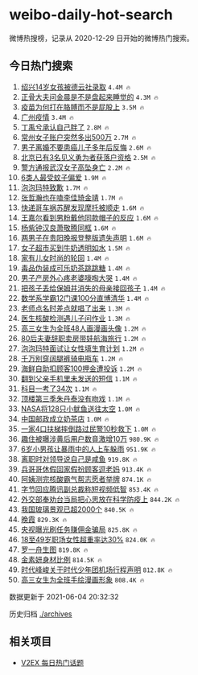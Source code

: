 # weibo-daily-hot-search

微博热搜榜，记录从 2020-12-29 日开始的微博热门搜索。

## 今日热门搜索

<!-- BEGIN -->

1. [绍兴14岁女孩被德云社录取](https://s.weibo.com/weibo?q=%23%E7%BB%8D%E5%85%B414%E5%B2%81%E5%A5%B3%E5%AD%A9%E8%A2%AB%E5%BE%B7%E4%BA%91%E7%A4%BE%E5%BD%95%E5%8F%96%23&Refer=top) `4.4M 🔥`
1. [正骨大夫问金晨是不是盘起来睡觉的](https://s.weibo.com/weibo?q=%23%E6%AD%A3%E9%AA%A8%E5%A4%A7%E5%A4%AB%E9%97%AE%E9%87%91%E6%99%A8%E6%98%AF%E4%B8%8D%E6%98%AF%E7%9B%98%E8%B5%B7%E6%9D%A5%E7%9D%A1%E8%A7%89%E7%9A%84%23&Refer=top) `4.3M 🔥`
1. [疫苗为何打在胳膊而不是屁股上](https://s.weibo.com/weibo?q=%23%E7%96%AB%E8%8B%97%E4%B8%BA%E4%BD%95%E6%89%93%E5%9C%A8%E8%83%B3%E8%86%8A%E8%80%8C%E4%B8%8D%E6%98%AF%E5%B1%81%E8%82%A1%E4%B8%8A%23&Refer=top) `3.5M 🔥`
1. [广州疫情](https://s.weibo.com/weibo?q=%23%E5%B9%BF%E5%B7%9E%E7%96%AB%E6%83%85%23&Refer=top) `3.4M 🔥`
1. [丁禹兮承认自己胖了](https://s.weibo.com/weibo?q=%23%E4%B8%81%E7%A6%B9%E5%85%AE%E6%89%BF%E8%AE%A4%E8%87%AA%E5%B7%B1%E8%83%96%E4%BA%86%23&Refer=top) `2.8M 🔥`
1. [常州女子账户突然多出500万](https://s.weibo.com/weibo?q=%23%E5%B8%B8%E5%B7%9E%E5%A5%B3%E5%AD%90%E8%B4%A6%E6%88%B7%E7%AA%81%E7%84%B6%E5%A4%9A%E5%87%BA500%E4%B8%87%23&Refer=top) `2.7M 🔥`
1. [男子离婚不要患癌儿子多年后反悔](https://s.weibo.com/weibo?q=%23%E7%94%B7%E5%AD%90%E7%A6%BB%E5%A9%9A%E4%B8%8D%E8%A6%81%E6%82%A3%E7%99%8C%E5%84%BF%E5%AD%90%E5%A4%9A%E5%B9%B4%E5%90%8E%E5%8F%8D%E6%82%94%23&Refer=top) `2.6M 🔥`
1. [北京已有3名见义勇为者获落户资格](https://s.weibo.com/weibo?q=%23%E5%8C%97%E4%BA%AC%E5%B7%B2%E6%9C%893%E5%90%8D%E8%A7%81%E4%B9%89%E5%8B%87%E4%B8%BA%E8%80%85%E8%8E%B7%E8%90%BD%E6%88%B7%E8%B5%84%E6%A0%BC%23&Refer=top) `2.5M 🔥`
1. [警方通报武汉女子高坠身亡](https://s.weibo.com/weibo?q=%E8%AD%A6%E6%96%B9%E9%80%9A%E6%8A%A5%E6%AD%A6%E6%B1%89%E5%A5%B3%E5%AD%90%E9%AB%98%E5%9D%A0%E8%BA%AB%E4%BA%A1&Refer=top) `2.2M 🔥`
1. [6类人最受蚊子偏爱](https://s.weibo.com/weibo?q=%236%E7%B1%BB%E4%BA%BA%E6%9C%80%E5%8F%97%E8%9A%8A%E5%AD%90%E5%81%8F%E7%88%B1%23&Refer=top) `1.9M 🔥`
1. [泡泡玛特致歉](https://s.weibo.com/weibo?q=%23%E6%B3%A1%E6%B3%A1%E7%8E%9B%E7%89%B9%E8%87%B4%E6%AD%89%23&Refer=top) `1.7M 🔥`
1. [张哲瀚也在嗑李佳琦金靖](https://s.weibo.com/weibo?q=%23%E5%BC%A0%E5%93%B2%E7%80%9A%E4%B9%9F%E5%9C%A8%E5%97%91%E6%9D%8E%E4%BD%B3%E7%90%A6%E9%87%91%E9%9D%96%23&Refer=top) `1.7M 🔥`
1. [快递哥车祸苏醒发现摩托被顺走](https://s.weibo.com/weibo?q=%23%E5%BF%AB%E9%80%92%E5%93%A5%E8%BD%A6%E7%A5%B8%E8%8B%8F%E9%86%92%E5%8F%91%E7%8E%B0%E6%91%A9%E6%89%98%E8%A2%AB%E9%A1%BA%E8%B5%B0%23&Refer=top) `1.6M 🔥`
1. [王嘉尔看到男粉戴他同款帽子的反应](https://s.weibo.com/weibo?q=%23%E7%8E%8B%E5%98%89%E5%B0%94%E7%9C%8B%E5%88%B0%E7%94%B7%E7%B2%89%E6%88%B4%E4%BB%96%E5%90%8C%E6%AC%BE%E5%B8%BD%E5%AD%90%E7%9A%84%E5%8F%8D%E5%BA%94%23&Refer=top) `1.6M 🔥`
1. [杨紫钟汉良萧敬腾同框](https://s.weibo.com/weibo?q=%23%E6%9D%A8%E7%B4%AB%E9%92%9F%E6%B1%89%E8%89%AF%E8%90%A7%E6%95%AC%E8%85%BE%E5%90%8C%E6%A1%86%23&Refer=top) `1.6M 🔥`
1. [两男子在贵阳晚报登整版遗失声明](https://s.weibo.com/weibo?q=%23%E4%B8%A4%E7%94%B7%E5%AD%90%E5%9C%A8%E8%B4%B5%E9%98%B3%E6%99%9A%E6%8A%A5%E7%99%BB%E6%95%B4%E7%89%88%E9%81%97%E5%A4%B1%E5%A3%B0%E6%98%8E%23&Refer=top) `1.6M 🔥`
1. [女子超市买到牛奶透明如水](https://s.weibo.com/weibo?q=%23%E5%A5%B3%E5%AD%90%E8%B6%85%E5%B8%82%E4%B9%B0%E5%88%B0%E7%89%9B%E5%A5%B6%E9%80%8F%E6%98%8E%E5%A6%82%E6%B0%B4%23&Refer=top) `1.5M 🔥`
1. [家有儿女时尚的轮回](https://s.weibo.com/weibo?q=%23%E5%AE%B6%E6%9C%89%E5%84%BF%E5%A5%B3%E6%97%B6%E5%B0%9A%E7%9A%84%E8%BD%AE%E5%9B%9E%23&Refer=top) `1.4M 🔥`
1. [毒品伪装成可乐奶茶跳跳糖](https://s.weibo.com/weibo?q=%23%E6%AF%92%E5%93%81%E4%BC%AA%E8%A3%85%E6%88%90%E5%8F%AF%E4%B9%90%E5%A5%B6%E8%8C%B6%E8%B7%B3%E8%B7%B3%E7%B3%96%23&Refer=top) `1.4M 🔥`
1. [男子产房外心疼老婆嚎啕大哭](https://s.weibo.com/weibo?q=%23%E7%94%B7%E5%AD%90%E4%BA%A7%E6%88%BF%E5%A4%96%E5%BF%83%E7%96%BC%E8%80%81%E5%A9%86%E5%9A%8E%E5%95%95%E5%A4%A7%E5%93%AD%23&Refer=top) `1.4M 🔥`
1. [把孩子丢给保姆并消失的母亲接回孩子](https://s.weibo.com/weibo?q=%23%E6%8A%8A%E5%AD%A9%E5%AD%90%E4%B8%A2%E7%BB%99%E4%BF%9D%E5%A7%86%E5%B9%B6%E6%B6%88%E5%A4%B1%E7%9A%84%E6%AF%8D%E4%BA%B2%E6%8E%A5%E5%9B%9E%E5%AD%A9%E5%AD%90%23&Refer=top) `1.4M 🔥`
1. [数学系学霸12门课100分直博清华](https://s.weibo.com/weibo?q=%E6%95%B0%E5%AD%A6%E7%B3%BB%E5%AD%A6%E9%9C%B812%E9%97%A8%E8%AF%BE100%E5%88%86%E7%9B%B4%E5%8D%9A%E6%B8%85%E5%8D%8E&Refer=top) `1.4M 🔥`
1. [老师点名时差点就唱了出来](https://s.weibo.com/weibo?q=%23%E8%80%81%E5%B8%88%E7%82%B9%E5%90%8D%E6%97%B6%E5%B7%AE%E7%82%B9%E5%B0%B1%E5%94%B1%E4%BA%86%E5%87%BA%E6%9D%A5%23&Refer=top) `1.3M 🔥`
1. [医生核酸检测遇儿子问作业](https://s.weibo.com/weibo?q=%23%E5%8C%BB%E7%94%9F%E6%A0%B8%E9%85%B8%E6%A3%80%E6%B5%8B%E9%81%87%E5%84%BF%E5%AD%90%E9%97%AE%E4%BD%9C%E4%B8%9A%23&Refer=top) `1.3M 🔥`
1. [高三女生为全班48人画漫画头像](https://s.weibo.com/weibo?q=%23%E9%AB%98%E4%B8%89%E5%A5%B3%E7%94%9F%E4%B8%BA%E5%85%A8%E7%8F%AD48%E4%BA%BA%E7%94%BB%E6%BC%AB%E7%94%BB%E5%A4%B4%E5%83%8F%23&Refer=top) `1.2M 🔥`
1. [80后夫妻辞职卖房带娃航海旅行](https://s.weibo.com/weibo?q=%2380%E5%90%8E%E5%A4%AB%E5%A6%BB%E8%BE%9E%E8%81%8C%E5%8D%96%E6%88%BF%E5%B8%A6%E5%A8%83%E8%88%AA%E6%B5%B7%E6%97%85%E8%A1%8C%23&Refer=top) `1.2M 🔥`
1. [泡泡玛特面试让女性填生育计划](https://s.weibo.com/weibo?q=%23%E6%B3%A1%E6%B3%A1%E7%8E%9B%E7%89%B9%E9%9D%A2%E8%AF%95%E8%AE%A9%E5%A5%B3%E6%80%A7%E5%A1%AB%E7%94%9F%E8%82%B2%E8%AE%A1%E5%88%92%23&Refer=top) `1.2M 🔥`
1. [千万别穿阔腿裤骑电瓶车](https://s.weibo.com/weibo?q=%23%E5%8D%83%E4%B8%87%E5%88%AB%E7%A9%BF%E9%98%94%E8%85%BF%E8%A3%A4%E9%AA%91%E7%94%B5%E7%93%B6%E8%BD%A6%23&Refer=top) `1.2M 🔥`
1. [海鲜自助扣顾客100押金遭投诉](https://s.weibo.com/weibo?q=%E6%B5%B7%E9%B2%9C%E8%87%AA%E5%8A%A9%E6%89%A3%E9%A1%BE%E5%AE%A2100%E6%8A%BC%E9%87%91%E9%81%AD%E6%8A%95%E8%AF%89&Refer=top) `1.2M 🔥`
1. [翻到父亲手机里未发送的短信](https://s.weibo.com/weibo?q=%23%E7%BF%BB%E5%88%B0%E7%88%B6%E4%BA%B2%E6%89%8B%E6%9C%BA%E9%87%8C%E6%9C%AA%E5%8F%91%E9%80%81%E7%9A%84%E7%9F%AD%E4%BF%A1%23&Refer=top) `1.1M 🔥`
1. [科目一考了34次](https://s.weibo.com/weibo?q=%23%E7%A7%91%E7%9B%AE%E4%B8%80%E8%80%83%E4%BA%8634%E6%AC%A1%23&Refer=top) `1.1M 🔥`
1. [顶楼第三季朱丹泰没有吻戏](https://s.weibo.com/weibo?q=%23%E9%A1%B6%E6%A5%BC%E7%AC%AC%E4%B8%89%E5%AD%A3%E6%9C%B1%E4%B8%B9%E6%B3%B0%E6%B2%A1%E6%9C%89%E5%90%BB%E6%88%8F%23&Refer=top) `1.1M 🔥`
1. [NASA将128只小鱿鱼送往太空](https://s.weibo.com/weibo?q=%23NASA%E5%B0%86128%E5%8F%AA%E5%B0%8F%E9%B1%BF%E9%B1%BC%E9%80%81%E5%BE%80%E5%A4%AA%E7%A9%BA%23&Refer=top) `1.0M 🔥`
1. [中国邮政成立奶茶店](https://s.weibo.com/weibo?q=%23%E4%B8%AD%E5%9B%BD%E9%82%AE%E6%94%BF%E6%88%90%E7%AB%8B%E5%A5%B6%E8%8C%B6%E5%BA%97%23&Refer=top) `1.0M 🔥`
1. [一家4口扶梯摔倒路过民警10秒救下](https://s.weibo.com/weibo?q=%23%E4%B8%80%E5%AE%B64%E5%8F%A3%E6%89%B6%E6%A2%AF%E6%91%94%E5%80%92%E8%B7%AF%E8%BF%87%E6%B0%91%E8%AD%A610%E7%A7%92%E6%95%91%E4%B8%8B%23&Refer=top) `1.0M 🔥`
1. [趣住被曝涉黄后用户数竟激增10万](https://s.weibo.com/weibo?q=%23%E8%B6%A3%E4%BD%8F%E8%A2%AB%E6%9B%9D%E6%B6%89%E9%BB%84%E5%90%8E%E7%94%A8%E6%88%B7%E6%95%B0%E7%AB%9F%E6%BF%80%E5%A2%9E10%E4%B8%87%23&Refer=top) `980.9K 🔥`
1. [6岁小男孩让暴雨中的人上车躲雨](https://s.weibo.com/weibo?q=%236%E5%B2%81%E5%B0%8F%E7%94%B7%E5%AD%A9%E8%AE%A9%E6%9A%B4%E9%9B%A8%E4%B8%AD%E7%9A%84%E4%BA%BA%E4%B8%8A%E8%BD%A6%E8%BA%B2%E9%9B%A8%23&Refer=top) `951.9K 🔥`
1. [离职时对领导说自己是咸鱼](https://s.weibo.com/weibo?q=%23%E7%A6%BB%E8%81%8C%E6%97%B6%E5%AF%B9%E9%A2%86%E5%AF%BC%E8%AF%B4%E8%87%AA%E5%B7%B1%E6%98%AF%E5%92%B8%E9%B1%BC%23&Refer=top) `919.8K 🔥`
1. [兵哥哥休假回家假扮顾客逗老妈](https://s.weibo.com/weibo?q=%23%E5%85%B5%E5%93%A5%E5%93%A5%E4%BC%91%E5%81%87%E5%9B%9E%E5%AE%B6%E5%81%87%E6%89%AE%E9%A1%BE%E5%AE%A2%E9%80%97%E8%80%81%E5%A6%88%23&Refer=top) `913.4K 🔥`
1. [阿姨测完核酸霸气帮志愿者举牌](https://s.weibo.com/weibo?q=%23%E9%98%BF%E5%A7%A8%E6%B5%8B%E5%AE%8C%E6%A0%B8%E9%85%B8%E9%9C%B8%E6%B0%94%E5%B8%AE%E5%BF%97%E6%84%BF%E8%80%85%E4%B8%BE%E7%89%8C%23&Refer=top) `874.1K 🔥`
1. [字节回应腾讯副总裁称短视频低智](https://s.weibo.com/weibo?q=%23%E5%AD%97%E8%8A%82%E5%9B%9E%E5%BA%94%E8%85%BE%E8%AE%AF%E5%89%AF%E6%80%BB%E8%A3%81%E7%A7%B0%E7%9F%AD%E8%A7%86%E9%A2%91%E4%BD%8E%E6%99%BA%23&Refer=top) `853.4K 🔥`
1. [外交部奉劝台当局把心思放在科学防疫上](https://s.weibo.com/weibo?q=%23%E5%A4%96%E4%BA%A4%E9%83%A8%E5%A5%89%E5%8A%9D%E5%8F%B0%E5%BD%93%E5%B1%80%E6%8A%8A%E5%BF%83%E6%80%9D%E6%94%BE%E5%9C%A8%E7%A7%91%E5%AD%A6%E9%98%B2%E7%96%AB%E4%B8%8A%23&Refer=top) `844.2K 🔥`
1. [我国玻璃景观已超2000个](https://s.weibo.com/weibo?q=%23%E6%88%91%E5%9B%BD%E7%8E%BB%E7%92%83%E6%99%AF%E8%A7%82%E5%B7%B2%E8%B6%852000%E4%B8%AA%23&Refer=top) `840.5K 🔥`
1. [晚霞](https://s.weibo.com/weibo?q=%E6%99%9A%E9%9C%9E&Refer=top) `829.3K 🔥`
1. [央视曝光刷任务赚佣金骗局](https://s.weibo.com/weibo?q=%23%E5%A4%AE%E8%A7%86%E6%9B%9D%E5%85%89%E5%88%B7%E4%BB%BB%E5%8A%A1%E8%B5%9A%E4%BD%A3%E9%87%91%E9%AA%97%E5%B1%80%23&Refer=top) `825.8K 🔥`
1. [18至49岁职场女性超重率达30%](https://s.weibo.com/weibo?q=%2318%E8%87%B349%E5%B2%81%E8%81%8C%E5%9C%BA%E5%A5%B3%E6%80%A7%E8%B6%85%E9%87%8D%E7%8E%87%E8%BE%BE30%25%23&Refer=top) `824.0K 🔥`
1. [罗一舟生图](https://s.weibo.com/weibo?q=%23%E7%BD%97%E4%B8%80%E8%88%9F%E7%94%9F%E5%9B%BE%23&Refer=top) `819.8K 🔥`
1. [金素妍身材比例](https://s.weibo.com/weibo?q=%23%E9%87%91%E7%B4%A0%E5%A6%8D%E8%BA%AB%E6%9D%90%E6%AF%94%E4%BE%8B%23&Refer=top) `814.5K 🔥`
1. [时代峰峻关于时代少年团机场行程声明](https://s.weibo.com/weibo?q=%23%E6%97%B6%E4%BB%A3%E5%B3%B0%E5%B3%BB%E5%85%B3%E4%BA%8E%E6%97%B6%E4%BB%A3%E5%B0%91%E5%B9%B4%E5%9B%A2%E6%9C%BA%E5%9C%BA%E8%A1%8C%E7%A8%8B%E5%A3%B0%E6%98%8E%23&Refer=top) `812.8K 🔥`
1. [高三女生为全班手绘漫画形象](https://s.weibo.com/weibo?q=%23%E9%AB%98%E4%B8%89%E5%A5%B3%E7%94%9F%E4%B8%BA%E5%85%A8%E7%8F%AD%E6%89%8B%E7%BB%98%E6%BC%AB%E7%94%BB%E5%BD%A2%E8%B1%A1%23&Refer=top) `808.4K 🔥`

数据更新于 2021-06-04 20:32:32

<!-- END -->

历史归档 [./archives](./archives)

## 相关项目

- [V2EX 每日热门话题](https://github.com/boojack/v2ex-daily-hot-topic)

